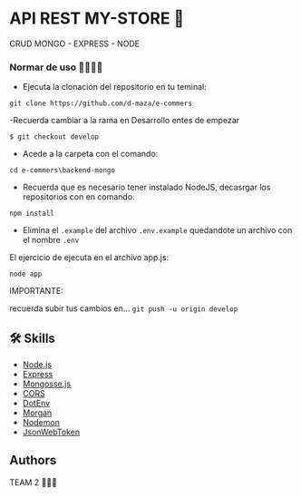 #  API REST MY-STORE 🍻

CRUD MONGO - EXPRESS - NODE


### Normar de uso 🤜🏼🤛🏼

- Ejecuta la clonación del repositorio en tu teminal:

``git clone https://github.com/d-maza/e-commers``

-Recuerda cambiar a la rama en Desarrollo entes de empezar

``$ git checkout develop``

- Acede a la carpeta con el comando:

`cd e-commers\backend-mongo`


- Recuerda que es necesario tener instalado NodeJS, decasrgar los repositorios con en comando.

 `npm install `


- Elimina el `.example` del archivo `.env.example` quedandote un archivo con el nombre `.env`


El ejercicio de ejecuta en el archivo app.js:

 `node app`


IMPORTANTE: 

recuerda subir tus cambios en...
``git push -u origin develop``

## 🛠 Skills

- [Node.js](https://nodejs.org/es/)
- [Express](http://expressjs.com/)
- [Mongosse.js](https://mongoosejs.com/)
- [CORS](http://expressjs.com/)
- [DotEnv](https://www.npmjs.com/package/dotenv)
- [Morgan](https://www.npmjs.com/package/morgan)
- [Nodemon](https://nodemon.io/)
- [JsonWebToken](https://www.npmjs.com/package/jsonwebtoken)


## Authors

TEAM 2 🍻💪🏼



